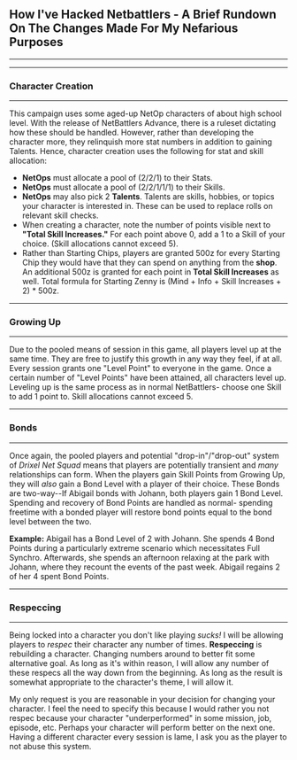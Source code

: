 ## How I've Hacked Netbattlers - A Brief Rundown On The Changes Made For My Nefarious Purposes

---
---
### Character Creation

---
This campaign uses some aged-up NetOp characters of about high school level. With the release of NetBattlers Advance, there is a ruleset dictating how these should be handled.
However, rather than developing the character more, they relinquish more stat numbers in addition to gaining Talents. Hence, character creation uses the following for stat and skill allocation:

- **NetOps** must allocate a pool of (2/2/1) to their Stats.
- **NetOps** must allocate a pool of (2/2/1/1/1) to their Skills.
- **NetOps** may also pick 2 **Talents**. Talents are skills, hobbies, or topics your character is interested in. These can be used to replace rolls on relevant skill checks.
- When creating a character, note the number of points visible next to **"Total Skill Increases."** For each point above 0, add a 1 to a Skill of your choice. (Skill allocations cannot exceed 5).
- Rather than Starting Chips, players are granted 500z for every Starting Chip they would have that they can spend on anything from the **shop**. An additional 500z is granted for each point in **Total Skill Increases** as well. Total formula for Starting Zenny is (Mind + Info + Skill Increases + 2) * 500z.

---
### Growing Up

---
Due to the pooled means of session in this game, all players level up at the same time. They are free to justify this growth in any way they feel, if at all. Every session grants one "Level Point" to everyone in the game. Once a certain number of "Level Points" have been attained, all characters level up. Leveling up is the same process as in normal NetBattlers- choose one Skill to add 1 point to. Skill allocations cannot exceed 5.

---
### Bonds

---
Once again, the pooled players and potential "drop-in"/"drop-out" system of *Drixel Net Squad* means that players are potentially transient and *many* relationships can form. When the players gain Skill Points from Growing Up, they will *also* gain a Bond Level with a player of their choice. These Bonds are two-way--If Abigail bonds with Johann, both players gain 1 Bond Level. Spending and recovery of Bond Points are handled as normal- spending freetime with a bonded player will restore bond points equal to the bond level between the two.

**Example:** Abigail has a Bond Level of 2 with Johann. She spends 4 Bond Points during a particularly extreme scenario which necessitates Full Synchro. Afterwards, she spends an afternoon relaxing at the park with Johann, where they recount the events of the past week. Abigail regains 2 of her 4 spent Bond Points.


---
### Respeccing

---
Being locked into a character you don't like playing *sucks!* I will be allowing players to _respec_ their character any number of times. **Respeccing** is rebuilding a character. Changing numbers around to better fit some alternative goal. As long as it's within reason, I will allow any number of these respecs all the way down from the beginning. As long as the result is somewhat appropriate to the character's theme, I will allow it.

My only request is you are reasonable in your decision for changing your character. I feel the need to specify this because I would rather you not respec because your character "underperformed" in some mission, job, episode, etc. Perhaps your character will perform better on the next one. Having a different character every session is lame, I ask you as the player to not abuse this system.